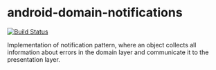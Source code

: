 # android-domain-notifications

[![Build Status](https://dev.azure.com/psmorandi/Android%20Domain%20Notifications/_apis/build/status/psmorandi.android-domain-notifications?branchName=master)](https://dev.azure.com/psmorandi/Android%20Domain%20Notifications/_build/latest?definitionId=1&branchName=master)

Implementation of notification pattern, where an object collects all information about errors in the domain layer and communicate it to the presentation layer.
